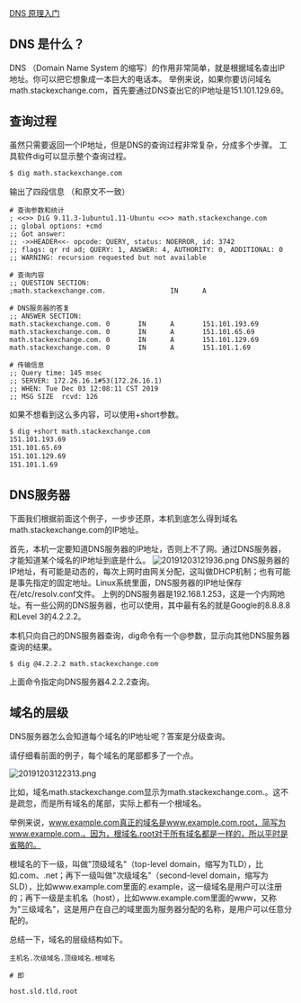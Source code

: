 [DNS 原理入门](http://www.ruanyifeng.com/blog/2016/06/dns.html)
## DNS 是什么？
DNS （Domain Name System 的缩写）的作用非常简单，就是根据域名查出IP地址。你可以把它想象成一本巨大的电话本。
举例来说，如果你要访问域名math.stackexchange.com，首先要通过DNS查出它的IP地址是151.101.129.69。

## 查询过程
虽然只需要返回一个IP地址，但是DNS的查询过程非常复杂，分成多个步骤。
工具软件dig可以显示整个查询过程。
```sh
$ dig math.stackexchange.com
```
输出了四段信息 （和原文不一致）
```
# 查询参数和统计
; <<>> DiG 9.11.3-1ubuntu1.11-Ubuntu <<>> math.stackexchange.com
;; global options: +cmd
;; Got answer:
;; ->>HEADER<<- opcode: QUERY, status: NOERROR, id: 3742
;; flags: qr rd ad; QUERY: 1, ANSWER: 4, AUTHORITY: 0, ADDITIONAL: 0
;; WARNING: recursion requested but not available

# 查询内容
;; QUESTION SECTION:
;math.stackexchange.com.                IN      A

# DNS服务器的答复
;; ANSWER SECTION:
math.stackexchange.com. 0       IN      A       151.101.193.69
math.stackexchange.com. 0       IN      A       151.101.65.69
math.stackexchange.com. 0       IN      A       151.101.129.69
math.stackexchange.com. 0       IN      A       151.101.1.69

# 传输信息
;; Query time: 145 msec
;; SERVER: 172.26.16.1#53(172.26.16.1)
;; WHEN: Tue Dec 03 12:08:11 CST 2019
;; MSG SIZE  rcvd: 126

```

如果不想看到这么多内容，可以使用+short参数。
```sh
$ dig +short math.stackexchange.com
151.101.193.69
151.101.65.69
151.101.129.69
151.101.1.69
```

## DNS服务器
下面我们根据前面这个例子，一步步还原，本机到底怎么得到域名math.stackexchange.com的IP地址。

首先，本机一定要知道DNS服务器的IP地址，否则上不了网。通过DNS服务器，才能知道某个域名的IP地址到底是什么。
![20191203121936.png](https://raw.githubusercontent.com/jiangbo0216/wiki/pic-bed/20191203121936.png)
DNS服务器的IP地址，有可能是动态的，每次上网时由网关分配，这叫做DHCP机制；也有可能是事先指定的固定地址。Linux系统里面，DNS服务器的IP地址保存在/etc/resolv.conf文件。
上例的DNS服务器是192.168.1.253，这是一个内网地址。有一些公网的DNS服务器，也可以使用，其中最有名的就是Google的8.8.8.8和Level 3的4.2.2.2。

本机只向自己的DNS服务器查询，dig命令有一个@参数，显示向其他DNS服务器查询的结果。
```
$ dig @4.2.2.2 math.stackexchange.com
```
上面命令指定向DNS服务器4.2.2.2查询。

## 域名的层级
DNS服务器怎么会知道每个域名的IP地址呢？答案是分级查询。

请仔细看前面的例子，每个域名的尾部都多了一个点。

![20191203122313.png](https://raw.githubusercontent.com/jiangbo0216/wiki/pic-bed/20191203122313.png)

比如，域名math.stackexchange.com显示为math.stackexchange.com.。这不是疏忽，而是所有域名的尾部，实际上都有一个根域名。

举例来说，www.example.com真正的域名是www.example.com.root，简写为www.example.com.。因为，根域名.root对于所有域名都是一样的，所以平时是省略的。

根域名的下一级，叫做"顶级域名"（top-level domain，缩写为TLD），比如.com、.net；再下一级叫做"次级域名"（second-level domain，缩写为SLD），比如www.example.com里面的.example，这一级域名是用户可以注册的；再下一级是主机名（host），比如www.example.com里面的www，又称为"三级域名"，这是用户在自己的域里面为服务器分配的名称，是用户可以任意分配的。

总结一下，域名的层级结构如下。

```text
主机名.次级域名.顶级域名.根域名

# 即

host.sld.tld.root
```

